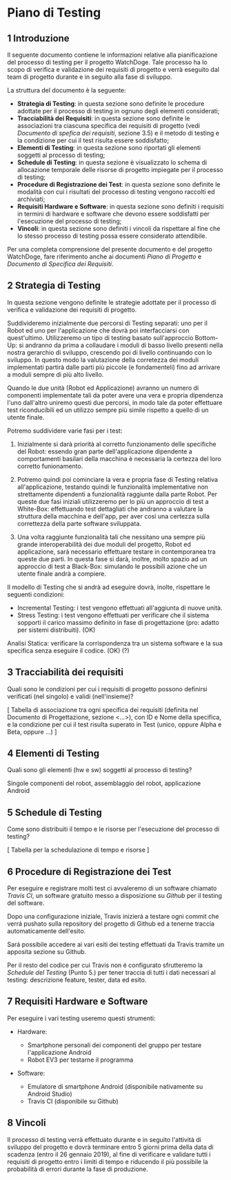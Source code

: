 # Piano di Testing

## 1 Introduzione

Il seguente documento contiene le informazioni relative alla pianificazione del processo di testing per il progetto WatchDoge. Tale processo ha lo scopo di verifica e validazione dei requisiti di progetto e verrà eseguito dal team di progetto durante e in seguito alla fase di sviluppo.

La struttura del documento è la seguente:
- **Strategia di Testing**: in questa sezione sono definite le procedure adottate per il processo di testing in ognuno degli elementi considerati;
- **Tracciabilità dei Requisiti**: in questa sezione sono definite le associazioni tra ciascuna specifica dei requisiti di progetto (vedi *Documento di spefica dei requisiti*, sezione 3.5) e il metodo di testing e la condizione per cui il test risulta essere soddisfatto;
- **Elementi di Testing**: in questa sezione sono riportati gli elementi soggetti al processo di testing;
- **Schedule di Testing**: in questa sezione è visualizzato lo schema di allocazione temporale delle risorse di progetto impiegate per il processo di testing;
- **Procedure di Registrazione dei Test**: in questa sezione sono definite le modalità con cui i risultati del processo di testing vengono raccolti ed archiviati;
- **Requisiti Hardware e Software**: in questa sezione sono definiti i requisiti in termini di hardware e software che devono essere soddisfatti per l'esecuzione del processo di testing;
- **Vincoli**:  in questa sezione sono definiti i vincoli da rispettare al fine che lo stesso processo di testing possa essere considerato attendibile.

Per una completa comprensione del presente documento e del progetto WatchDoge, fare riferimento anche ai documenti *Piano di Progetto* e *Documento di Specifica dei Requisiti*.

## 2 Strategia di Testing

In questa sezione vengono definite le strategie adottate per il processo di verifica e validazione dei requisiti di progetto.

Suddivideremo inizialmente due percorsi di Testing separati: uno per il Robot ed uno per l'applicazione che dovrà poi interfacciarsi con quest'ultimo.
Utilizzeremo un tipo di testing basato sull'approccio Bottom-Up: si andranno da prima a collaudare i moduli di basso livello presenti nella nostra gerarchio di sviluppo, crescendo poi di livello continuando con lo sviluppo.
In questo modo la valutazione della corretezza dei moduli implementati partirà dalle parti più piccole (e fondamenteli) fino ad arrivare a moduli sempre di più alto livello.

Quando le due unità (Robot ed Applicazione) avranno un numero di componenti implementate tali da poter avere una vera e propria dipendenza l'uno dall'altro uniremo questi due percorsi, in modo tale da poter effettuare test riconducibili ed un utilizzo sempre più simile rispetto a quello di un utente finale.

Potremo suddividere varie fasi per i test:

1) Inizialmente si darà priorità al corretto funzionamento delle specifiche del Robot: essendo gran parte dell'applicazione dipendente a comportamenti basilari della macchina è necessaria la certezza del loro corretto funionamento.
2) Potremo quindi poi cominciare la vera e propria fase di Testing relativa all'applicazione, testando quindi le funzionalità implementative non strettamente dipendenti a funzionalità raggiunte dalla parte Robot.
Per queste due fasi iniziali utilizzeremo per lo più un approccio di test a White-Box: effettuando test dettagliati che andranno a valutare la struttura della macchina e dell'app, per aver così una certezza sulla correttezza della parte software sviluppata.

3) Una volta raggiunte funzionalità tali che nessitano una sempre più grande interoperabilità dei due moduli del progetto, Robot ed applicazione, sarà necessario effettuare testare in contemporanea tra queste due parti.
In questa fase si darà, inoltre, molto spazio ad un approccio di test a Black-Box: simulando le possibili azione che un utente finale andrà a compiere.

Il modello di Testing che si andrà ad eseguire dovrà, inolte, rispettare le seguenti condizioni:
- Incremental Testing: i test vengono effettuati all'aggiunta di nuove unità.
- Stress Testing: i test vengono effettuati per verificare che il sistema sopporti il carico massimo definito in fase di progettazione (pro: adatto per sistemi distribuiti). (OK)

Analisi Statica: verificare la corrispondenza tra un sistema software e la sua specifica senza eseguire il codice. (OK) (?)

## 3 Tracciabilità dei requisiti

Quali sono le condizioni per cui i requisiti di progetto possono definirsi verificati (nel singolo) e validi (nell'insieme)?

[ Tabella di associazione tra ogni specifica dei requisiti (definita nel Documento di Progettazione, sezione <...>), con ID e Nome della specifica, e la condizione per cui il test risulta superato in Test (unico, oppure Alpha e Beta, oppure ...) ]

## 4 Elementi di Testing

Quali sono gli elementi (hw e sw) soggetti al processo di testing?

Singole componenti del robot, assemblaggio del robot, applicazione Android



## 5 Schedule di Testing

Come sono distribuiti il tempo e le risorse per l'esecuzione del processo di testing?

[ Tabella per la schedulazione di tempo e risorse ]

## 6 Procedure di Registrazione dei Test

Per eseguire e registrare molti test ci avvaleremo di un software chiamato *Travis CI*, un software gratuito messo a disposizione su *Github* per il testing del software.

Dopo una configurazione iniziale, Travis inizierá a testare ogni commit che verrá pushato sulla repository del progetto di Github ed a tenerne traccia automaticamente dell'esito.

Sará possibile accedere ai vari esiti dei testing effettuati da Travis tramite un apposita sezione su Github.

Per il resto del codice per cui Travis non é configurato sfrutteremo la *Schedule del Testing* (Punto 5.) per tener traccia di tutti i dati necessari al testing: descrizione feature, tester, data ed esito.

## 7 Requisiti Hardware e Software
Per eseguire i vari testing useremo questi strumenti:

- Hardware:

    - Smartphone personali dei componenti del gruppo per testare l'applicazione Android
    - Robot EV3 per testarne il programma 


- Software:
    - Emulatore di smartphone Android (disponibile nativamente su Android Studio)
    - Travis CI (disponibile su Github)


## 8 Vincoli

Il processo di testing verrà effettuato durante e in seguito l'attività di sviluppo del progetto e dovrà terminare entro 5 giorni prima della data di scadenza (entro il 26 gennaio 2019), al fine di verificare e validare tutti i requisiti di progetto entro i limiti di tempo e riducendo il più possibile la probabilità di errori durante la fase di produzione.

